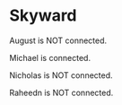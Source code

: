 # Skyward

August is NOT connected.

Michael is connected.

Nicholas is NOT connected.

Raheedn is NOT connected.